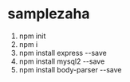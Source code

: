 # samplezaha

1. npm init
2. npm i
3. npm install express --save
4. npm install mysql2 --save
5. npm install body-parser --save

